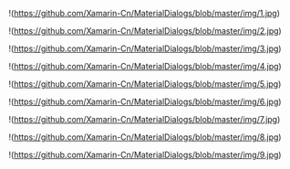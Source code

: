 !(https://github.com/Xamarin-Cn/MaterialDialogs/blob/master/img/1.jpg)

!(https://github.com/Xamarin-Cn/MaterialDialogs/blob/master/img/2.jpg)

!(https://github.com/Xamarin-Cn/MaterialDialogs/blob/master/img/3.jpg)

!(https://github.com/Xamarin-Cn/MaterialDialogs/blob/master/img/4.jpg)

!(https://github.com/Xamarin-Cn/MaterialDialogs/blob/master/img/5.jpg)

!(https://github.com/Xamarin-Cn/MaterialDialogs/blob/master/img/6.jpg)

!(https://github.com/Xamarin-Cn/MaterialDialogs/blob/master/img/7.jpg)

!(https://github.com/Xamarin-Cn/MaterialDialogs/blob/master/img/8.jpg)

!(https://github.com/Xamarin-Cn/MaterialDialogs/blob/master/img/9.jpg)
